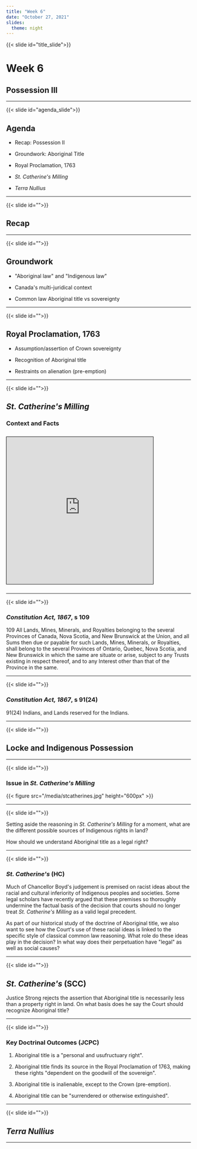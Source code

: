 ```yaml
---
title: "Week 6"
date: "October 27, 2021"
slides:
  theme: night
---
```




{{< slide id="title_slide">}}

# Week 6

## Possession III


---





{{< slide id="agenda_slide">}}

## Agenda

- Recap: Possession II

- Groundwork: Aboriginal Title

- Royal Proclamation, 1763

- *St. Catherine's Milling*

- *Terra Nullius*

---





{{< slide id="">}}

## Recap




---





{{< slide id="">}}

## Groundwork

- "Aboriginal law" and "Indigenous law"

- Canada's multi-juridical context

- Common law Aboriginal title vs sovereignty



---





{{< slide id="">}}

## Royal Proclamation, 1763

- Assumption/assertion of Crown sovereignty 

- Recognition of Aboriginal title

- Restraints on alienation (pre-emption) 



---





{{< slide id="">}}

## *St. Catherine's Milling*

### Context and Facts

<iframe height="400" width="400" src="https://native-land.ca/wp-content/themes/Native-Land-Theme/embed/embed.html?maps=territories,treaties&name=treaty3" style="border:1px solid black; margin-top: 10px; margin-bottom: 10px;"></iframe>




---





{{< slide id="">}}

### *Constitution Act, 1867*, s 109

109 All Lands, Mines, Minerals, and Royalties belonging to the several Provinces of Canada, Nova Scotia, and New Brunswick at the Union, and all Sums then due or payable for such Lands, Mines, Minerals, or Royalties, shall belong to the several Provinces of Ontario, Quebec, Nova Scotia, and New Brunswick in which the same are situate or arise, subject to any Trusts existing in respect thereof, and to any Interest other than that of the Province in the same.




---





{{< slide id="">}}

### *Constitution Act, 1867*, s 91(24)

91(24) Indians, and Lands reserved for the Indians.




---





{{< slide id="">}}

## Locke and Indigenous Possession




---





{{< slide id="">}}

### Issue in *St. Catherine's Milling*

{{< figure src="/media/stcatherines.jpg" height="600px" >}}

---





{{< slide id="">}}

Setting aside the reasoning in *St. Catherine's Milling* for a moment, what are the different possible sources of Indigenous rights in land? 

How should we understand Aboriginal title as a legal right? 



---





{{< slide id="">}}

### *St. Catherine's* (HC)

Much of Chancellor Boyd's judgement is premised on racist ideas about the racial and cultural inferiority of Indigenous peoples and societies. Some legal scholars have recently argued that these premises so thoroughly undermine the factual basis of the decision that courts should no longer treat *St. Catherine's Milling* as a valid legal precedent.

As part of our historical study of the doctrine of Aboriginal title, we also want to see how the Court's use of these racial ideas is linked to the specific style of classical common law reasoning. What role do these ideas play in the decision? In what way does their perpetuation have "legal" as well as social causes?




---





{{< slide id="">}}

## *St. Catherine's* (SCC)

Justice Strong rejects the assertion that Aboriginal title is necessarily less than a property right in land. On what basis does he say the Court should recognize Aboriginal title? 




---





{{< slide id="">}}

### Key Doctrinal Outcomes (JCPC)

1. Aboriginal title is a "personal and usufructuary right".

2. Aboriginal title finds its source in the Royal Proclamation of 1763, making these rights "dependent on the goodwill of the sovereign".

3. Aboriginal title is inalienable, except to the Crown (pre-emption).

4. Aboriginal title can be "surrendered or otherwise extinguished".




---





{{< slide id="">}}

## *Terra Nullius*




---

